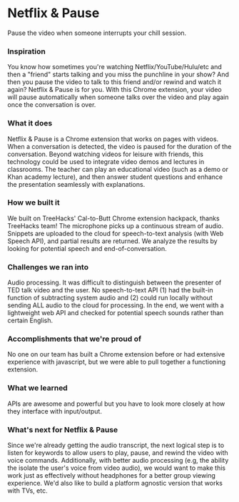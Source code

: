 Netflix & Pause
================

Pause the video when someone interrupts your chill session.

### Inspiration
You know how sometimes you're watching Netflix/YouTube/Hulu/etc and then a "friend" starts talking and you miss the punchline in your show? And then you pause the video to talk to this friend and/or rewind and watch it again? Netflix & Pause is for you. With this Chrome extension, your video will pause automatically when someone talks over the video and play again once the conversation is over.

### What it does
Netflix & Pause is a Chrome extension that works on pages with videos. When a conversation is detected, the video is paused for the duration of the conversation. Beyond watching videos for leisure with friends, this technology could be used to integrate video demos and lectures in classrooms. The teacher can play an educational video (such as a demo or Khan academy lecture), and then answer student questions and enhance the presentation seamlessly with explanations.

### How we built it
We built on TreeHacks' Cal-to-Butt Chrome extension hackpack, thanks TreeHacks team! The microphone picks up a continuous stream of audio. Snippets are uploaded to the cloud for speech-to-text analysis (with Web Speech API), and partial results are returned. We analyze the results by looking for potential speech and end-of-conversation.

### Challenges we ran into
Audio processing. It was difficult to distinguish between the presenter of TED talk video and the user. No speech-to-text API (1) had the built-in function of subtracting system audio and (2) could run locally without sending ALL audio to the cloud for processing. In the end, we went with a lightweight web API and checked for potential speech sounds rather than certain English. 

### Accomplishments that we're proud of
No one on our team has built a Chrome extension before or had extensive experience with javascript, but we were able to pull together a functioning extension.

### What we learned
APIs are awesome and powerful but you have to look more closely at how they interface with input/output.

### What's next for Netflix & Pause
Since we're already getting the audio transcript, the next logical step is to listen for keywords to allow users to play, pause, and rewind the video with voice commands. Additionally, with better audio processing (e.g, the ability the isolate the user's voice from video audio), we would want to make this work just as effectively without headphones for a better group viewing experience. We'd also like to build a platform agnostic version that works with TVs, etc.
